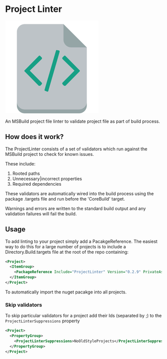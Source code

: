 # Project Linter

<img src="./Xml.png" width="300px" />

An MSBuild project file linter to validate project file as part of build process.

## How does it work?

The ProjectLinter consists of a set of validators which run against the MSBuild project to check for known issues.

These include:

1. Rooted paths
2. Unnecessary|incorrect properties
3. Required dependencies

These validators are automatically wired into the build process using the package .targets file and run before the 'CoreBuild' target.

Warnings and errors are written to the standard build output and any validation failures will fail the build.

## Usage

To add linting to your project simply add a PacakgeReference.
The easiest way to do this for a large number of projects is to include a Directory.Build.targets file at the root of the repo containing:

```xml
<Project>
  <ItemGroup>
    <PackageReference Include="ProjectLinter" Version="0.2.9" PrivateAssets="All" />
  </ItemGroup>
</Project>
```

To automatically import the nuget pacakge into all projects.

### Skip validators

To skip particular validators for a project add their Ids (separated by ;) to the `ProjectLinterSuppressions` property

```xml
<Project>
  <PropertyGroup>
    <ProjectLinterSuppressions>NoOldStyleProjects</ProjectLinterSuppressions>
  </PropertyGroup>
</Project>
```
